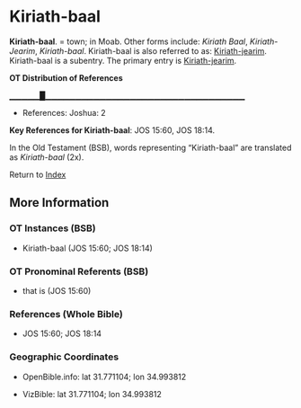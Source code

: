 # Kiriath-baal
**Kiriath-baal**. 
= town; in Moab. 
Other forms include: 
*Kiriath Baal*, *Kiriath-Jearim*, *Kiriath-baal*. 
Kiriath-baal is also referred to as: 
[Kiriath-jearim](Kiriath-jearim.md). 
Kiriath-baal is a subentry. The primary entry is 
[Kiriath-jearim](Kiriath-jearim.md). 


**OT Distribution of References**

▁▁▁▁▁█▁▁▁▁▁▁▁▁▁▁▁▁▁▁▁▁▁▁▁▁▁▁▁▁▁▁▁▁▁▁▁▁▁
* References: Joshua: 2



**Key References for Kiriath-baal**: 
JOS 15:60, JOS 18:14. 


In the Old Testament (BSB), words representing “Kiriath-baal” are translated as 
*Kiriath-baal* (2x). 




Return to [Index](00-Index.md)

## More Information

### OT Instances (BSB)

* Kiriath-baal (JOS 15:60; JOS 18:14)



### OT Pronominal Referents (BSB)

* that is (JOS 15:60)



### References (Whole Bible)

* JOS 15:60; JOS 18:14


### Geographic Coordinates

* OpenBible.info: lat 31.771104; lon 34.993812

* VizBible: lat 31.771104; lon 34.993812




